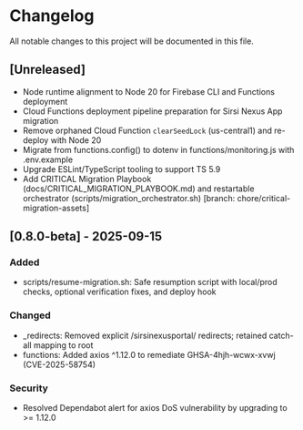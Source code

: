 # Changelog

All notable changes to this project will be documented in this file.

## [Unreleased]
- Node runtime alignment to Node 20 for Firebase CLI and Functions deployment
- Cloud Functions deployment pipeline preparation for Sirsi Nexus App migration
- Remove orphaned Cloud Function `clearSeedLock` (us-central1) and re-deploy with Node 20
- Migrate from functions.config() to dotenv in functions/monitoring.js with .env.example
- Upgrade ESLint/TypeScript tooling to support TS 5.9
- Add CRITICAL Migration Playbook (docs/CRITICAL_MIGRATION_PLAYBOOK.md) and restartable orchestrator (scripts/migration_orchestrator.sh) [branch: chore/critical-migration-assets]

## [0.8.0-beta] - 2025-09-15
### Added
- scripts/resume-migration.sh: Safe resumption script with local/prod checks, optional verification fixes, and deploy hook

### Changed
- _redirects: Removed explicit /sirsinexusportal/ redirects; retained catch-all mapping to root
- functions: Added axios ^1.12.0 to remediate GHSA-4hjh-wcwx-xvwj (CVE-2025-58754)

### Security
- Resolved Dependabot alert for axios DoS vulnerability by upgrading to >= 1.12.0


